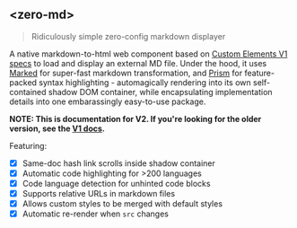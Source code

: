 ## &lt;zero-md&gt;

> Ridiculously simple zero-config markdown displayer

A native markdown-to-html web component based on [Custom Elements V1 specs](https://www.w3.org/TR/custom-elements/)
to load and display an external MD file. Under the hood, it uses [Marked](https://github.com/markedjs/marked) for
super-fast markdown transformation, and [Prism](https://github.com/PrismJS/prism) for feature-packed syntax
highlighting - automagically rendering into its own self-contained shadow DOM container, while encapsulating
implementation details into one embarassingly easy-to-use package.

**NOTE: This is documentation for V2. If you're looking for the older version, see the [V1 docs](https://zerodevx.github.io/zero-md/v1/).**

Featuring:

- [x] Same-doc hash link scrolls inside shadow container
- [x] Automatic code highlighting for >200 languages
- [x] Code language detection for unhinted code blocks
- [x] Supports relative URLs in markdown files
- [x] Allows custom styles to be merged with default styles
- [x] Automatic re-render when `src` changes
